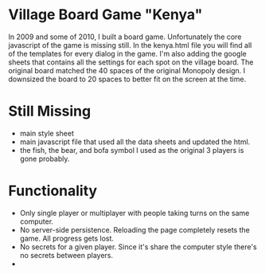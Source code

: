 # Village Board Game "Kenya" 
In 2009 and some of 2010, I built a board game. Unfortunately the core javascript of the game is missing still.  In the kenya.html file you will find all of the templates for every dialog in the game.  I'm also adding the google sheets that contains all the settings for each spot on the village board. 
The original board matched the 40 spaces of the original Monopoly design.  I downsized the board to 20 spaces to better fit on the screen at the time.  

# Still Missing 
* main style sheet
* main javascript file that used all the data sheets and updated the html.  
* the fish, the bear, and bofa symbol I used as the original 3 players is gone probably. 

# Functionality
* Only single player or multiplayer with people taking turns on the same computer.  
* No server-side persistence.  Reloading the page completely resets the game.  All progress gets lost.  
* No secrets for a given player.  Since it's share the computer style there's no secrets between players.
* 
